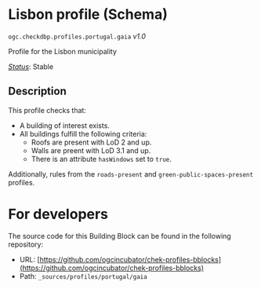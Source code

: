 
# Lisbon profile (Schema)

`ogc.checkdbp.profiles.portugal.gaia` *v1.0*

Profile for the Lisbon municipality

[*Status*](http://www.opengis.net/def/status): Stable

## Description

This profile checks that:

* A building of interest exists.
* All buildings fulfill the following criteria:
  * Roofs are present with LoD 2 and up.
  * Walls are preent with LoD 3.1 and up.
  * There is an attribute `hasWindows` set to `true`.

Additionally, rules from the `roads-present` and `green-public-spaces-present` profiles. 

# For developers

The source code for this Building Block can be found in the following repository:

* URL: [https://github.com/ogcincubator/chek-profiles-bblocks](https://github.com/ogcincubator/chek-profiles-bblocks)
* Path: `_sources/profiles/portugal/gaia`

